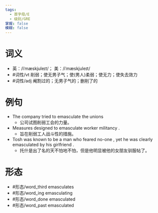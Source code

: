 ```yaml
---
tags:
  - 首字母/E
  - 级别/GRE
掌握: false
模糊: false
---
```

# 词义
- 英：/iˈmæskjuleɪt/； 美：/iˈmæskjuleɪt/
- #词性/vt  削弱；使无男子气；使(男人)柔弱；使无力；使失去效力
- #词性/adj  阉割过的；无男子气的；删削了的
# 例句
- The company tried to emasculate the unions
	- 公司试图削弱工会的力量。
- Measures designed to emasculate worker militancy .
	- 旨在削弱工人战斗性的措施。
- Tosh was known to be a man who feared no-one , yet he was clearly emasculated by his girlfriend .
	- 托什是出了名的天不怕地不怕，但是他明显被他的女朋友驯服帖了。
# 形态
- #形态/word_third emasculates
- #形态/word_ing emasculating
- #形态/word_done emasculated
- #形态/word_past emasculated
